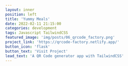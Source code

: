 ```yaml
---
layout: inner
position: left
title: 'Yummy Meals'
date: 2022-02-11 21:15:00
categories: development
tags: Javascript TailwindCSS
featured_image: 'img/posts/06_qrcode_factory.png'
project_link: 'https://qrcode-factory.netlify.app/'
button_icon: 'flask'
button_text: 'Visit Project'
lead_text: 'A QR Code generator app with TailwindCSS'
---
```

